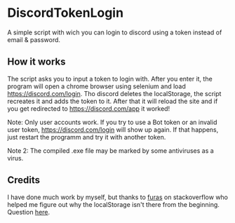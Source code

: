 # DiscordTokenLogin
A simple script with wich you can login to discord using a token instead of email &amp; password.

## How it works
The script asks you to input a token to login with. After you enter it, the program will open a chrome browser using selenium and load https://discord.com/login. Tho discord deletes the localStorage, the script recreates it and adds the token to it. After that it will reload the site and if you get redirected to https://discord.com/app it worked!

Note: Only user accounts work. If you try to use a Bot token or an invalid user token, https://discord.com/login will show up again. If that happens, just restart the programm and try it with another token.

Note 2: The compiled .exe file may be marked by some antiviruses as a virus.

## Credits
I have done much work by myself, but thanks to [furas](https://stackoverflow.com/users/1832058/furas) on stackoverflow who helped me figure out why the localStorage isn't there from the beginning. Question [here](https://stackoverflow.com/questions/67525317/chrome-is-unable-to-get-localstorage).
